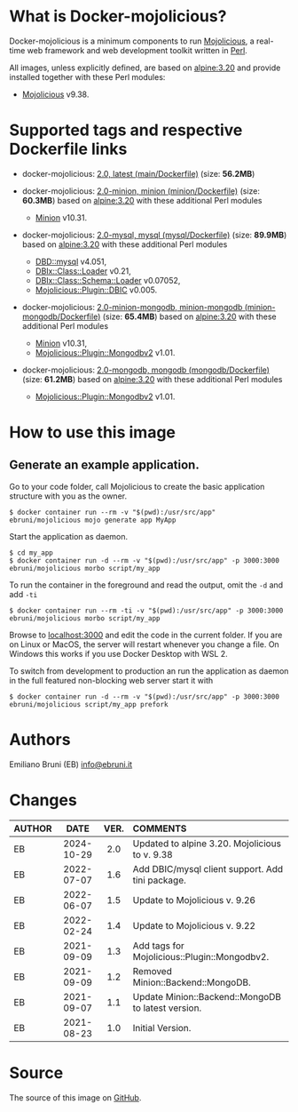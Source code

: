 <!-- this file is generated via docker-builder, do not edit it directly -->


# What is Docker-mojolicious?

Docker-mojolicious is a minimum components to run [Mojolicious](https://mojolicious.org), a real-time web framework and web development toolkit written in [Perl](https://www.perl.org).

All images, unless explicitly defined, are based on [alpine:3.20](https://hub.docker.com/repository/docker/alpine) and provide installed together with these Perl modules:

* [Mojolicious](https://metacpan.org/pod/Mojolicious) v9.38.

# Supported tags and respective Dockerfile links

* docker-mojolicious: [2.0, latest (main/Dockerfile)](https://github.com/EmilianoBruni/docker-mojolicious/blob/master/main/Dockerfile) (size: **56.2MB**)

* docker-mojolicious: [2.0-minion, minion (minion/Dockerfile)](https://github.com/EmilianoBruni/docker-mojolicious/blob/master/minion/Dockerfile) (size: **60.3MB**) based on [alpine:3.20](https://hub.docker.com/repository/docker/alpine) with these additional Perl modules

  * [Minion](https://metacpan.org/pod/Minion) v10.31.
* docker-mojolicious: [2.0-mysql, mysql (mysql/Dockerfile)](https://github.com/EmilianoBruni/docker-mojolicious/blob/master/mysql/Dockerfile) (size: **89.9MB**) based on [alpine:3.20](https://hub.docker.com/repository/docker/alpine) with these additional Perl modules

  * [DBD::mysql](https://metacpan.org/pod/DBD::mysql) v4.051,
  * [DBIx::Class::Loader](https://metacpan.org/pod/DBIx::Class::Loader) v0.21,
  * [DBIx::Class::Schema::Loader](https://metacpan.org/pod/DBIx::Class::Schema::Loader) v0.07052,
  * [Mojolicious::Plugin::DBIC](https://metacpan.org/pod/Mojolicious::Plugin::DBIC) v0.005.
* docker-mojolicious: [2.0-minion-mongodb, minion-mongodb (minion-mongodb/Dockerfile)](https://github.com/EmilianoBruni/docker-mojolicious/blob/master/minion-mongodb/Dockerfile) (size: **65.4MB**) based on [alpine:3.20](https://hub.docker.com/repository/docker/alpine) with these additional Perl modules

  * [Minion](https://metacpan.org/pod/Minion) v10.31,
  * [Mojolicious::Plugin::Mongodbv2](https://metacpan.org/pod/Mojolicious::Plugin::Mongodbv2) v1.01.
* docker-mojolicious: [2.0-mongodb, mongodb (mongodb/Dockerfile)](https://github.com/EmilianoBruni/docker-mojolicious/blob/master/mongodb/Dockerfile) (size: **61.2MB**) based on [alpine:3.20](https://hub.docker.com/repository/docker/alpine) with these additional Perl modules

  * [Mojolicious::Plugin::Mongodbv2](https://metacpan.org/pod/Mojolicious::Plugin::Mongodbv2) v1.01.

# How to use this image

## Generate an example application.

Go to your code folder, call Mojolicious to create the basic application structure with you as the owner.

    $ docker container run --rm -v "$(pwd):/usr/src/app" ebruni/mojolicious mojo generate app MyApp

Start the application as daemon.

    $ cd my_app
    $ docker container run -d --rm -v "$(pwd):/usr/src/app" -p 3000:3000 ebruni/mojolicious morbo script/my_app

To run the container in the foreground and read the output, omit the `-d` and add `-ti`

    $ docker container run --rm -ti -v "$(pwd):/usr/src/app" -p 3000:3000 ebruni/mojolicious morbo script/my_app

Browse to [localhost:3000](http://localhost:3000) and edit the code in the current folder. If you are on Linux or MacOS, the server will restart whenever you change a file. On Windows this works if you use Docker Desktop with WSL 2.

To switch from development to production an run the application as daemon in the full featured non-blocking web server start it with

    $ docker container run -d --rm -v "$(pwd):/usr/src/app" -p 3000:3000 ebruni/mojolicious script/my_app prefork

# Authors

Emiliano Bruni (EB) <info@ebruni.it>

# Changes

| AUTHOR | DATE | VER. | COMMENTS |
|:---|:---:|:---:|:---|
| EB | 2024-10-29 | 2.0 | Updated to alpine 3.20. Mojolicious to v. 9.38 |
| EB | 2022-07-07 | 1.6 | Add DBIC/mysql client support. Add tini package. |
| EB | 2022-06-07 | 1.5 | Update to Mojolicious v. 9.26 |
| EB | 2022-02-24 | 1.4 | Update to Mojolicious v. 9.22 |
| EB | 2021-09-09 | 1.3 | Add tags for Mojolicious::Plugin::Mongodbv2. |
| EB | 2021-09-09 | 1.2 | Removed Minion::Backend::MongoDB. |
| EB | 2021-09-07 | 1.1 | Update Minion::Backend::MongoDB to latest version. |
| EB | 2021-08-23 | 1.0 | Initial Version. |

# Source

The source of this image on [GitHub](https://github.com/EmilianoBruni/docker-mojolicious).
